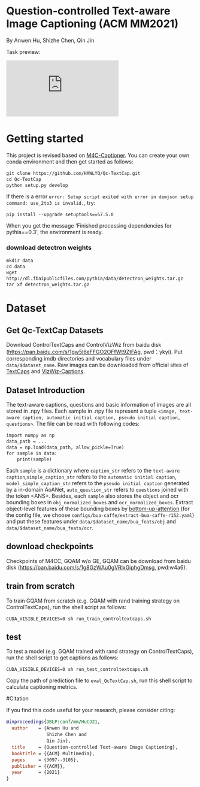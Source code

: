 # Question-controlled Text-aware Image Captioning (ACM MM2021)

By Anwen Hu, Shizhe Chen, Qin Jin

Task preview:

![Qc-TextCap](https://github.com/HAWLYQ/Qc-TextCap/blob/master/task_preview.pdf)

 
 # Getting started
 This project is revised based on [M4C-Captioner](https://github.com/facebookresearch/mmf/tree/project/m4c/projects/M4C_Captioner).
 You can create your own conda environment and then get started as follows:
 ```
git clone https://github.com/HAWLYQ/Qc-TextCap.git
cd Qc-TextCap
python setup.py develop
```
 If there is a error `error: Setup script exited with error in demjson setup command: use_2to3 is invalid.`, try:
 ```
pip install --upgrade setuptools==57.5.0
```
When you get the message 'Finished processing dependencies for pythia==0.3', 
the environment is ready. 

### download detectron weights
```
mkdir data
cd data
wget http://dl.fbaipublicfiles.com/pythia/data/detectron_weights.tar.gz
tar xf detectron_weights.tar.gz
```

# Dataset
## Get Qc-TextCap Datasets
Download ControlTextCaps and ControlVizWiz from baidu disk (https://pan.baidu.com/s/1gw5l6eFFGO2OFfWt9ZtFAg, pwd：ykyi).
Put corresponding imdb directories and vocabulary files under `data/$dataset_name`. 
Raw images can be downloaded from official sites of [TextCaps](https://textvqa.org/textcaps/dataset/) and [VizWiz-Captions](https://vizwiz.org/tasks-and-datasets/image-captioning/).
 
 
## Dataset Introduction
The text-aware captions, questions and basic information of images are all stored in .npy files. 
Each sample in .npy file represent a tuple `<image, text-aware caption, automatic initial caption, pseudo initial caption, questions>`.
The file can be read
with following codes:

```
import numpy as np
data_path = ...
data = np.load(data_path, allow_pickle=True)
for sample in data:
    print(sample)
 ```
 Each `sample` is a dictionary where `caption_str` refers to the `text-aware caption`,`simple_caption_str` refers to the `automatic initial caption`, 
 `model_simple_caption_str` refers to the `pseudo initial caption` generated by a in-domain AoANet, 
 `auto_question_str` refers to `questions` joined with the token \<ANS>. 
 Besides, each `sample` also stores the object and ocr bounding boxes in `obj_normalized_boxes` and `ocr_normalized_boxes`.
 Extract object-level features of these bounding boxes by [bottom-up-attention](https://github.com/MILVLG/bottom-up-attention.pytorch) (for the config file, we choose `configs/bua-caffe/extract-bua-caffe-r152.yaml`) and put these features
 under  `data/$dataset_name/bua_feats/obj` and `data/$dataset_name/bua_feats/ocr`.
 
 


 ## download checkpoints 
Checkpoints of M4CC, GQAM w/o GE, GQAM can be download from baidu disk (https://pan.baidu.com/s/1g8GzWAu0gVRlxGiphgDmsg, pwd:w4a6).
  
 
 ## train from scratch
 To train GQAM from scratch (e.g. GQAM with rand training strategy on ControlTextCaps), run the shell script as follows:
 ```
CUDA_VISIBLE_DEVICES=0 sh run_train_controltextcaps.sh
```
 
 ## test 
 To test a model (e.g. GQAM trained with rand strategy on ControlTextCaps), run the shell script to get captions as follows:
 
  ```
CUDA_VISIBLE_DEVICES=0 sh run_test_controltextcaps.sh
```
Copy the path of prediction file to `eval_QcTextCap.sh`, run this shell script to calculate captioning metrics.

 
 #Citation

If you find this code useful for your research, please consider citing:
```bibtex
@inproceedings{DBLP:conf/mm/HuCJ21,
  author    = {Anwen Hu and
               Shizhe Chen and
               Qin Jin},
  title     = {Question-controlled Text-aware Image Captioning},
  booktitle = {{ACM} Multimedia},
  pages     = {3097--3105},
  publisher = {{ACM}},
  year      = {2021}
}
```
 
 
 
 
 
